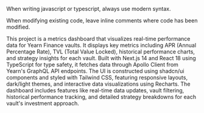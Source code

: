 <!-- markdownlint-disable-file -->

When writing javascript or typescript, always use modern syntax.

When modifying existing code, leave inline comments where code has been modified.

This project is a metrics dashboard that visualizes real-time performance data for Yearn Finance vaults. It displays key metrics including APR (Annual Percentage Rate), TVL (Total Value Locked), historical performance charts, and strategy insights for each vault. Built with Next.js 14 and React 18 using TypeScript for type safety, it fetches data through Apollo Client from Yearn's GraphQL API endpoints. The UI is constructed using shadcn/ui components and styled with Tailwind CSS, featuring responsive layouts, dark/light themes, and interactive data visualizations using Recharts. The dashboard includes features like real-time data updates, vault filtering, historical performance tracking, and detailed strategy breakdowns for each vault's investment approach.